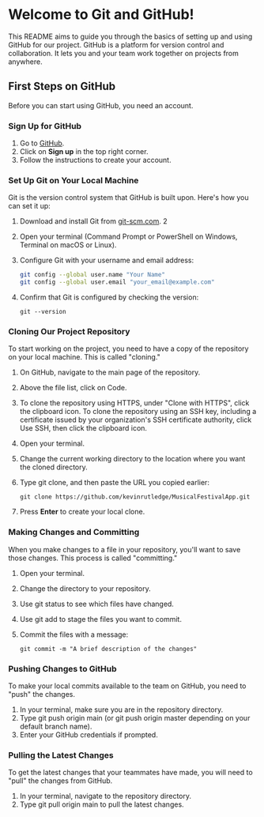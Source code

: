 # Welcome to Git and GitHub!

This README aims to guide you through the basics of setting up and using GitHub for our project. GitHub is a platform for version control and collaboration. It lets you and your team work together on projects from anywhere.

## First Steps on GitHub

Before you can start using GitHub, you need an account.

### Sign Up for GitHub

1. Go to [GitHub](https://github.com/).
2. Click on **Sign up** in the top right corner.
3. Follow the instructions to create your account.

### Set Up Git on Your Local Machine

Git is the version control system that GitHub is built upon. Here's how you can set it up:

1. Download and install Git from [git-scm.com](https://git-scm.com/downloads).
2
2. Open your terminal (Command Prompt or PowerShell on Windows, Terminal on macOS or Linux).
3. Configure Git with your username and email address:

   ```bash
   git config --global user.name "Your Name"
   git config --global user.email "your_email@example.com"
   ```
   
4. Confirm that Git is configured by checking the version:

    ```
    git --version
    ```

### Cloning Our Project Repository

To start working on the project, you need to have a copy of the repository on your local machine. This is called "cloning."

1. On GitHub, navigate to the main page of the repository.
2. Above the file list, click on Code.
3. To clone the repository using HTTPS, under "Clone with HTTPS", click the clipboard icon. To clone the repository using an SSH key, including a certificate issued by your organization's SSH certificate authority, click Use SSH, then click the clipboard icon.
4. Open your terminal.
5. Change the current working directory to the location where you want the cloned directory.
6. Type git clone, and then paste the URL you copied earlier:

    ```
    git clone https://github.com/kevinrutledge/MusicalFestivalApp.git
    ```
    
7. Press **Enter** to create your local clone.

### Making Changes and Committing

When you make changes to a file in your repository, you'll want to save those changes. This process is called "committing."

1. Open your terminal.
2. Change the directory to your repository.
3. Use git status to see which files have changed.
4. Use git add to stage the files you want to commit.
5. Commit the files with a message:

    ```
    git commit -m "A brief description of the changes"
    ```

### Pushing Changes to GitHub

To make your local commits available to the team on GitHub, you need to "push" the changes.

1. In your terminal, make sure you are in the repository directory.
2. Type git push origin main (or git push origin master depending on your default branch name).
3. Enter your GitHub credentials if prompted.

### Pulling the Latest Changes

To get the latest changes that your teammates have made, you will need to "pull" the changes from GitHub.

1. In your terminal, navigate to the repository directory.
2. Type git pull origin main to pull the latest changes.

